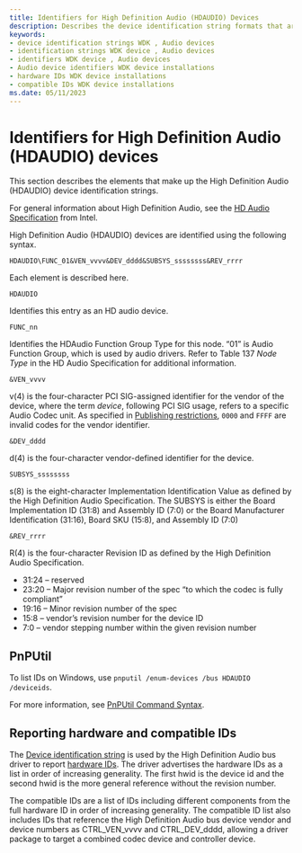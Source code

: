 ```yaml
---
title: Identifiers for High Definition Audio (HDAUDIO) Devices
description: Describes the device identification string formats that are used to  report High Definition Audio HDAUDIO hardware device IDs.
keywords:
- device identification strings WDK , Audio devices
- identification strings WDK device , Audio devices
- identifiers WDK device , Audio devices
- Audio device identifiers WDK device installations
- hardware IDs WDK device installations
- compatible IDs WDK device installations
ms.date: 05/11/2023
---
```


# Identifiers for High Definition Audio (HDAUDIO) devices

This section describes the elements that make up the  High Definition Audio (HDAUDIO) device identification strings.

For general information about High Definition Audio, see the [HD Audio Specification](https://www.intel.com/content/www/us/en/standards/high-definition-audio-specification.html) from Intel.

High Definition Audio (HDAUDIO) devices are identified using the following syntax.

`HDAUDIO\FUNC_01&VEN_vvvv&DEV_dddd&SUBSYS_ssssssss&REV_rrrr`

Each element is described here.

`HDAUDIO`

Identifies this entry as an HD audio device.

`FUNC_nn`

Identifies the HDAudio Function Group Type for this node. “01” is Audio Function Group, which is used by audio drivers. Refer to Table 137 *Node Type* in the HD Audio Specification for additional information.

`&VEN_vvvv`

v(4) is the four-character PCI SIG-assigned identifier for the vendor of the device, where the term *device*, following PCI SIG usage, refers to a specific Audio Codec unit. As specified in [Publishing restrictions](../dashboard/publishing-restrictions.md), `0000` and `FFFF` are invalid codes for the vendor identifier.

`&DEV_dddd`

d(4) is the four-character vendor-defined identifier for the device.

`SUBSYS_ssssssss`

s(8) is the eight-character Implementation Identification Value as defined by the High Definition Audio Specification. The SUBSYS is either the Board Implementation ID (31:8) and Assembly ID (7:0) or the Board Manufacturer Identification (31:16), Board SKU (15:8), and Assembly ID (7:0)

`&REV_rrrr`

R(4) is the four-character Revision ID as defined by the High Definition Audio Specification.

- 31:24 – reserved
- 23:20 – Major revision number of the spec “to which the codec is fully compliant”
- 19:16 – Minor revision number of the spec
- 15:8 – vendor’s revision number for the device ID
- 7:0 – vendor stepping number within the given revision number

## PnPUtil

To list IDs on Windows, use `pnputil /enum-devices /bus HDAUDIO /deviceids`.

For more information, see [PnPUtil Command Syntax](/windows-hardware/drivers/devtest/pnputil-command-syntax).

## Reporting hardware and compatible IDs

The [Device identification string](device-identification-strings.md) is used by the High Definition Audio bus driver to report [hardware IDs](hardware-ids.md). The driver advertises the hardware IDs as a list in order of increasing generality. The first hwid is the device id and the second hwid is the more general reference without the revision number.

The compatible IDs are a list of IDs including different components from the full hardware ID in order of increasing generality. The compatible ID list also includes IDs that reference the High Definition Audio bus device vendor and device numbers as CTRL_VEN_vvvv and CTRL_DEV_dddd, allowing a driver package to target a combined codec device and controller device.
